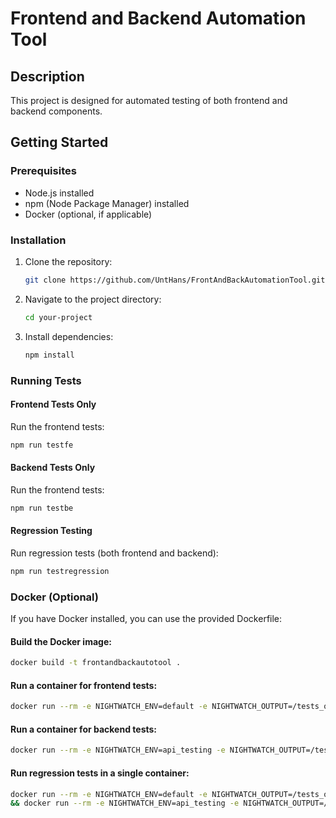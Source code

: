 # Frontend and Backend Automation Tool

## Description

This project is designed for automated testing of both frontend and backend components.

## Getting Started

### Prerequisites

- Node.js installed
- npm (Node Package Manager) installed
- Docker (optional, if applicable)

### Installation

1. Clone the repository:

    ```bash
    git clone https://github.com/UntHans/FrontAndBackAutomationTool.git
    ```

2. Navigate to the project directory:

    ```bash
    cd your-project
    ```

3. Install dependencies:

    ```bash
    npm install
    ```

### Running Tests

#### Frontend Tests Only

Run the frontend tests:

```bash
npm run testfe
```

#### Backend Tests Only 

Run the frontend tests:

```bash
npm run testbe
```

#### Regression Testing

Run regression tests (both frontend and backend):

```bash
npm run testregression
```

### Docker (Optional)
If you have Docker installed, you can use the provided Dockerfile:

#### Build the Docker image:

```bash
docker build -t frontandbackautotool .
```

#### Run a container for frontend tests:

```bash
docker run --rm -e NIGHTWATCH_ENV=default -e NIGHTWATCH_OUTPUT=/tests_output/fe frontandbackautotool
```

#### Run a container for backend tests:

```bash
docker run --rm -e NIGHTWATCH_ENV=api_testing -e NIGHTWATCH_OUTPUT=/tests_output/be frontandbackautotool
```


#### Run regression tests in a single container:

```bash
docker run --rm -e NIGHTWATCH_ENV=default -e NIGHTWATCH_OUTPUT=/tests_output/fe frontandbackautotool \
&& docker run --rm -e NIGHTWATCH_ENV=api_testing -e NIGHTWATCH_OUTPUT=/tests_output/b
```
